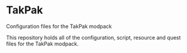 # TakPak
Configuration files for the TakPak modpack

This repository holds all of the configuration, script, resource and quest files for the TakPak modpack.
